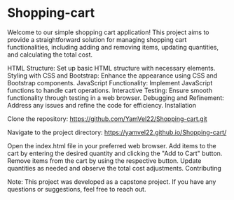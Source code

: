 # Shopping-cart

Welcome to our simple shopping cart application! This project aims to provide a straightforward solution for managing shopping cart functionalities, including adding and removing items, updating quantities, and calculating the total cost.


HTML Structure: Set up basic HTML structure with necessary elements.
Styling with CSS and Bootstrap: Enhance the appearance using CSS and Bootstrap components.
JavaScript Functionality: Implement JavaScript functions to handle cart operations.
Interactive Testing: Ensure smooth functionality through testing in a web browser.
Debugging and Refinement: Address any issues and refine the code for efficiency.
Installation

Clone the repository: https://github.com/YamVel22/Shopping-cart.git

Navigate to the project directory: https://yamvel22.github.io/Shopping-cart/

Open the index.html file in your preferred web browser.
Add items to the cart by entering the desired quantity and clicking the "Add to Cart" button.
Remove items from the cart by using the respective button.
Update quantities as needed and observe the total cost adjustments.
Contributing

Note: This project was developed as a capstone project. If you have any questions or suggestions, feel free to reach out. 

